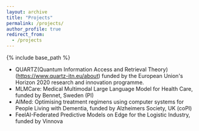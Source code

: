 ```yaml
---
layout: archive
title: "Projects"
permalink: /projects/
author_profile: true
redirect_from:
  - /projects
---
```


{% include base_path %}


* QUARTZ(Quantum Information Access and Retrieval Theory)(https://www.quartz-itn.eu/about) funded by the European Union's Horizon 2020 research and innovation programme.
* MLMCare: Medical Multimodal Large Language Model for Health Care, funded by Bennet, Sweden (PI)
* AIMed: Optimising treatment regimens using computer systems for People Living with Dementia, funded by Alzheimers Society, UK (coPI)
* FeelAI-Federated Predictive Models on Edge for the Logistic Industry, funded by Vinnova
  
